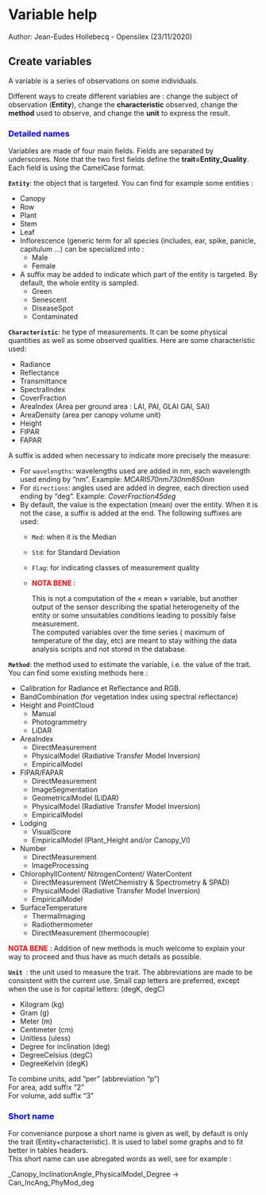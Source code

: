# Variable help

Author: Jean-Eudes Hollebecq - Opensilex (23/11/2020)

## Create variables

A variable is a series of observations on some individuals.

Different ways to create different variables are : change the subject of observation (**Entity**), change the **characteristic** observed, 
change the **method** used to observe, and change the **unit** to express the result. 
 
### <span style="color:blue">**Detailed names**</span>

Variables are made of four main fields. Fields are separated by underscores. 
Note that the two first fields define the **trait=Entity_Quality**. Each field is using the CamelCase format.

**`Entity`**: the object that is targeted. You can find for example some entities :

- Canopy
- Row
- Plant
- Stem
- Leaf
- Inflorescence (generic term for all species (includes, ear, spike, panicle, capitulum …) can be specialized into :
    - Male
    - Female
- A suffix may be added to indicate which part of the entity is targeted. By default, the whole entity is sampled.
    - Green
    - Senescent
    - DiseaseSpot
    - Contaminated 
    
**`Characteristic`**: he type of measurements. It can be some physical quantities as well as some observed qualities. 
Here are some characteristic used:
 
- Radiance
- Reflectance
- Transmittance
- SpectralIndex
- CoverFraction
- AreaIndex (Area per ground area : LAI, PAI, GLAI GAI, SAI)
- AreaDensity (area per canopy volume unit)
- Height
- FIPAR
- FAPAR


A suffix is added when necessary to indicate more precisely the measure:
- For `wavelengths`: wavelengths used are added in nm, each wavelength used ending by “nm”. Example: _MCARI570nm730nm850nm_
- For `directions`: angles used are added in degree, each direction used ending by “deg”. Example: _CoverFraction45deg_
- By default, the value is the expectation (mean) over the entity. When it is not the case, a suffix is added at the end. The following suffixes are used:
    - `Med`: when it is the Median
    - `Std`: for Standard Deviation
    - `Flag`: for indicating classes of measurement quality
    
    - <span style="color:red">**NOTA BENE**</span> : 
        <p>
        This is not a computation of the « mean » variable, but another output of the sensor describing 
        the spatial heterogeneity of the entity or some unsuitables conditions leading to possibly false measurement. <br>
        The computed variables over the time series ( maximum of temperature of the day, etc) 
        are meant to stay withing the data analysis scripts and not stored in the database. 
        </p>

**`Method`**: the method used to estimate the variable, i.e. the value of the trait. You can find some existing methods here :

- Calibration for Radiance et Reflectance and RGB.
- BandCombination (for vegetation index using spectral reflectance)
- Height and PointCloud
    - Manual
    - Photogrammetry
    - LiDAR
- AreaIndex
    - DirectMeasurement
    - PhysicalModel (Radiative Transfer Model Inversion)
    - EmpiricalModel
- FIPAR/FAPAR
    - DirectMeasurement
    - ImageSegmentation
    - GeometricalModel (LiDAR)
    - PhysicalModel (Radiative Transfer Model Inversion)
    - EmpiricalModel
- Lodging
    - VisualScore
    - EmpiricalModel (Plant_Height and/or Canopy_VI)
- Number
    - DirectMeasurement
    - ImageProcessing
- ChlorophyllContent/ NitrogenContent/ WaterContent
    - DirectMeasurement (WetChemistry & Spectrometry & SPAD)
    - PhysicalModel (Radiative Transfer Model Inversion)
    - EmpiricalModel
- SurfaceTemperature
    - ThermalImaging
    - Radiothermometer
    - DirectMeasurement (thermocouple)

 <span style="color:red">**NOTA BENE**</span> : Addition of new methods is much welcome to explain your way to proceed 
 and thus have as much details as possible.

**`Unit `**: the unit used to measure the trait. The abbreviations are made to be consistent with the current use. 
Small cap letters are preferred, except when the use is for capital letters: (degK, degC)

- Kilogram (kg)
- Gram (g)
- Meter (m)
- Centimeter (cm)
- Unitless (uless)
- Degree for inclination (deg)
- DegreeCelsius (degC)
- DegreeKelvin (degK)

To combine units, add “per” (abbreviation “p”) <br>
For area, add suffix “2” <br>
For volume, add suffix “3” <br>

### <span style="color:blue">**Short name**</span>

<p>
For conveniance purpose a short name is given as well, by default is only the trait (Entity+characteristic). 
It is used to label some graphs and to fit better in tables headers. <br>
This short name can use abregated words as well, see for example :

_Canopy_InclinationAngle_PhysicalModel_Degree → Can_IncAng_PhyMod_deg
</p>